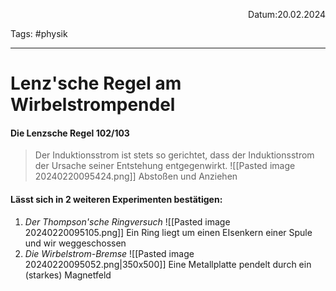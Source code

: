 <p align="right">Datum:20.02.2024</p>

Tags: #physik 

---

# Lenz'sche Regel am Wirbelstrompendel

#### Die Lenzsche Regel 102/103
> Der Induktionsstrom ist stets so gerichtet, dass der Induktionsstrom der Ursache seiner Entstehung entgegenwirkt.
> ![[Pasted image 20240220095424.png]]
> Abstoßen und Anziehen
#### Lässt sich in 2 weiteren Experimenten bestätigen:

1. *Der Thompson'sche Ringversuch* 
![[Pasted image 20240220095105.png]]
	Ein Ring liegt um einen EIsenkern einer Spule und wir weggeschossen
1. *Die Wirbelstrom-Bremse* 
 ![[Pasted image 20240220095052.png|350x500]]
Eine Metallplatte pendelt durch ein (starkes) Magnetfeld